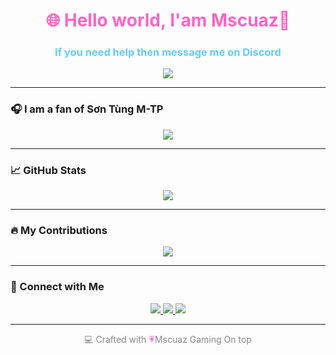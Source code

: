 <h1 align="center" style="color:#FF66C4">🌐 Hello world, I'am Mscuaz💫</h1>
<h3 align="center" style="color:#66CCFF">If you need help then message me on Discord</h3>

<p align="center">
  <img src="https://readme-typing-svg.herokuapp.com?font=Fira+Code&size=24&pause=1000&color=FF66C4&center=true&vCenter=true&width=435&lines=Mscuaz+Hub+Roblox+Scripter;Creator;Fluxus+Android+Ready;Follow+for+Updates!" />
</p>

---

### 🎧 I am a fan of Sơn Tùng M-TP 

<p align="center">
  <img src="<img src="https://open.spotify.com/user/313wevh4qwgdvhqg3kjgxidy5a34?si=6962aa5c8435476f"/>
</p>

---

### 📈 GitHub Stats

<p align="center">
  <img src="https://github-readme-stats.vercel.app/api?username=Mscuaz&show_icons=true&theme=tokyonight&title_color=FF66C4&icon_color=66CCFF&text_color=ffffff&bg_color=0d1117" />
</p>

---

### 🔥 My Contributions

<p align="center">
  <img src="https://streak-stats.demolab.com?user=Mscuaz&theme=tokyonight&hide_border=true&ring=FF66C4&fire=66CCFF&currStreakLabel=ffffff" />
</p>

---

### 📲 Connect with Me

<p align="center">
  <a href="" target="_blank">
    <img src="https://img.shields.io/badge/Discord-FF66C4?style=for-the-badge&logo=discord&logoColor=white" />
  </a>
  <a href="" target="_blank">
    <img src="https://img.shields.io/badge/Youtube-66CCFF?style=for-the-badge&logo=youtube&logoColor=white" />
  </a>
  <a href="https://www.tiktok.com/@anurav2.0?_t=ZS-8xF6WiL1Kzf&_r=1" target="_blank">
    <img src="https://img.shields.io/badge/TikTok-FF66C4?style=for-the-badge&logo=tiktok&logoColor=white" />
  </a>
</p>

---

<p align="center" style="color:#888">
  💻 Crafted with <span style="color:#FF66C4">💗</span>Mscuaz Gaming On top</strong>
</p>
